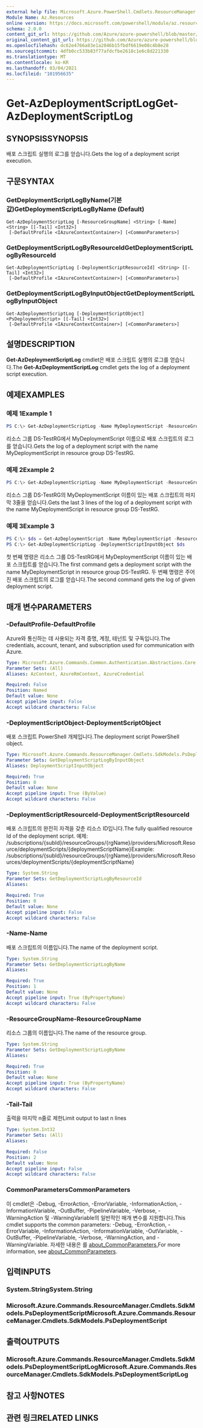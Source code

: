 ```yaml
---
external help file: Microsoft.Azure.PowerShell.Cmdlets.ResourceManager.dll-Help.xml
Module Name: Az.Resources
online version: https://docs.microsoft.com/powershell/module/az.resources/get-azdeploymentscriptlog
schema: 2.0.0
content_git_url: https://github.com/Azure/azure-powershell/blob/master/src/Resources/Resources/help/Get-AzDeploymentScriptLog.md
original_content_git_url: https://github.com/Azure/azure-powershell/blob/master/src/Resources/Resources/help/Get-AzDeploymentScriptLog.md
ms.openlocfilehash: dc62e4766a83e1a2046b15fbdf6619e08c4b8e28
ms.sourcegitcommit: 4dfb0cc533b83f77afdcfbe2618c1e6c8d221330
ms.translationtype: MT
ms.contentlocale: ko-KR
ms.lasthandoff: 03/04/2021
ms.locfileid: "101956635"
---
```

# <span data-ttu-id="4d4e8-101">Get-AzDeploymentScriptLog</span><span class="sxs-lookup"><span data-stu-id="4d4e8-101">Get-AzDeploymentScriptLog</span></span>

## <span data-ttu-id="4d4e8-102">SYNOPSIS</span><span class="sxs-lookup"><span data-stu-id="4d4e8-102">SYNOPSIS</span></span>
<span data-ttu-id="4d4e8-103">배포 스크립트 실행의 로그를 얻습니다.</span><span class="sxs-lookup"><span data-stu-id="4d4e8-103">Gets the log of a deployment script execution.</span></span>

## <span data-ttu-id="4d4e8-104">구문</span><span class="sxs-lookup"><span data-stu-id="4d4e8-104">SYNTAX</span></span>

### <span data-ttu-id="4d4e8-105">GetDeploymentScriptLogByName(기본값)</span><span class="sxs-lookup"><span data-stu-id="4d4e8-105">GetDeploymentScriptLogByName (Default)</span></span>
```
Get-AzDeploymentScriptLog [-ResourceGroupName] <String> [-Name] <String> [[-Tail] <Int32>]
 [-DefaultProfile <IAzureContextContainer>] [<CommonParameters>]
```

### <span data-ttu-id="4d4e8-106">GetDeploymentScriptLogByResourceId</span><span class="sxs-lookup"><span data-stu-id="4d4e8-106">GetDeploymentScriptLogByResourceId</span></span>
```
Get-AzDeploymentScriptLog [-DeploymentScriptResourceId] <String> [[-Tail] <Int32>]
 [-DefaultProfile <IAzureContextContainer>] [<CommonParameters>]
```

### <span data-ttu-id="4d4e8-107">GetDeploymentScriptLogByInputObject</span><span class="sxs-lookup"><span data-stu-id="4d4e8-107">GetDeploymentScriptLogByInputObject</span></span>
```
Get-AzDeploymentScriptLog [-DeploymentScriptObject] <PsDeploymentScript> [[-Tail] <Int32>]
 [-DefaultProfile <IAzureContextContainer>] [<CommonParameters>]
```

## <span data-ttu-id="4d4e8-108">설명</span><span class="sxs-lookup"><span data-stu-id="4d4e8-108">DESCRIPTION</span></span>
<span data-ttu-id="4d4e8-109">**Get-AzDeploymentScriptLog** cmdlet은 배포 스크립트 실행의 로그를 얻습니다.</span><span class="sxs-lookup"><span data-stu-id="4d4e8-109">The **Get-AzDeploymentScriptLog** cmdlet gets the log of a deployment script execution.</span></span>

## <span data-ttu-id="4d4e8-110">예제</span><span class="sxs-lookup"><span data-stu-id="4d4e8-110">EXAMPLES</span></span>

### <span data-ttu-id="4d4e8-111">예제 1</span><span class="sxs-lookup"><span data-stu-id="4d4e8-111">Example 1</span></span>
```powershell
PS C:\> Get-AzDeploymentScriptLog -Name MyDeploymentScript -ResourceGroupName DS-TestRg
```

<span data-ttu-id="4d4e8-112">리소스 그룹 DS-TestRG에서 MyDeploymentScript 이름으로 배포 스크립트의 로그를 얻습니다.</span><span class="sxs-lookup"><span data-stu-id="4d4e8-112">Gets the log of a deployment script with the name MyDeploymentScript in resource group DS-TestRG.</span></span>

### <span data-ttu-id="4d4e8-113">예제 2</span><span class="sxs-lookup"><span data-stu-id="4d4e8-113">Example 2</span></span>
```powershell
PS C:\> Get-AzDeploymentScriptLog -Name MyDeploymentScript -ResourceGroupName DS-TestRg -Tail 3
```

<span data-ttu-id="4d4e8-114">리소스 그룹 DS-TestRG의 MyDeploymentScript 이름이 있는 배포 스크립트의 마지막 3줄을 얻습니다.</span><span class="sxs-lookup"><span data-stu-id="4d4e8-114">Gets the last 3 lines of the log of a deployment script with the name MyDeploymentScript in resource group DS-TestRG.</span></span>

### <span data-ttu-id="4d4e8-115">예제 3</span><span class="sxs-lookup"><span data-stu-id="4d4e8-115">Example 3</span></span>
```powershell
PS C:\> $ds = Get-AzDeploymentScript -Name MyDeploymentScript -ResourceGroupName DS-TestRg
PS C:\> Get-AzDeploymentScriptLog -DeploymentScriptInputObject $ds
```

<span data-ttu-id="4d4e8-116">첫 번째 명령은 리소스 그룹 DS-TestRG에서 MyDeploymentScript 이름이 있는 배포 스크립트를 얻습니다.</span><span class="sxs-lookup"><span data-stu-id="4d4e8-116">The first command gets a deployment script with the name MyDeploymentScript in resource group DS-TestRG.</span></span>
<span data-ttu-id="4d4e8-117">두 번째 명령은 주어진 배포 스크립트의 로그를 얻습니다.</span><span class="sxs-lookup"><span data-stu-id="4d4e8-117">The second command gets the log of given deployment script.</span></span>

## <span data-ttu-id="4d4e8-118">매개 변수</span><span class="sxs-lookup"><span data-stu-id="4d4e8-118">PARAMETERS</span></span>

### <span data-ttu-id="4d4e8-119">-DefaultProfile</span><span class="sxs-lookup"><span data-stu-id="4d4e8-119">-DefaultProfile</span></span>
<span data-ttu-id="4d4e8-120">Azure와 통신하는 데 사용되는 자격 증명, 계정, 테넌트 및 구독입니다.</span><span class="sxs-lookup"><span data-stu-id="4d4e8-120">The credentials, account, tenant, and subscription used for communication with Azure.</span></span>

```yaml
Type: Microsoft.Azure.Commands.Common.Authentication.Abstractions.Core.IAzureContextContainer
Parameter Sets: (All)
Aliases: AzContext, AzureRmContext, AzureCredential

Required: False
Position: Named
Default value: None
Accept pipeline input: False
Accept wildcard characters: False
```

### <span data-ttu-id="4d4e8-121">-DeploymentScriptObject</span><span class="sxs-lookup"><span data-stu-id="4d4e8-121">-DeploymentScriptObject</span></span>
<span data-ttu-id="4d4e8-122">배포 스크립트 PowerShell 개체입니다.</span><span class="sxs-lookup"><span data-stu-id="4d4e8-122">The deployment script PowerShell object.</span></span>

```yaml
Type: Microsoft.Azure.Commands.ResourceManager.Cmdlets.SdkModels.PsDeploymentScript
Parameter Sets: GetDeploymentScriptLogByInputObject
Aliases: DeploymentScriptInputObject

Required: True
Position: 0
Default value: None
Accept pipeline input: True (ByValue)
Accept wildcard characters: False
```

### <span data-ttu-id="4d4e8-123">-DeploymentScriptResourceId</span><span class="sxs-lookup"><span data-stu-id="4d4e8-123">-DeploymentScriptResourceId</span></span>
<span data-ttu-id="4d4e8-124">배포 스크립트의 완전히 자격을 갖춘 리소스 ID입니다.</span><span class="sxs-lookup"><span data-stu-id="4d4e8-124">The fully qualified resource Id of the deployment script.</span></span>
<span data-ttu-id="4d4e8-125">예제: /subscriptions/{subId}/resourceGroups/{rgName}/providers/Microsoft.Resource/deploymentScripts/{deploymentScriptName}</span><span class="sxs-lookup"><span data-stu-id="4d4e8-125">Example: /subscriptions/{subId}/resourceGroups/{rgName}/providers/Microsoft.Resources/deploymentScripts/{deploymentScriptName}</span></span>

```yaml
Type: System.String
Parameter Sets: GetDeploymentScriptLogByResourceId
Aliases:

Required: True
Position: 0
Default value: None
Accept pipeline input: False
Accept wildcard characters: False
```

### <span data-ttu-id="4d4e8-126">-Name</span><span class="sxs-lookup"><span data-stu-id="4d4e8-126">-Name</span></span>
<span data-ttu-id="4d4e8-127">배포 스크립트의 이름입니다.</span><span class="sxs-lookup"><span data-stu-id="4d4e8-127">The name of the deployment script.</span></span>

```yaml
Type: System.String
Parameter Sets: GetDeploymentScriptLogByName
Aliases:

Required: True
Position: 1
Default value: None
Accept pipeline input: True (ByPropertyName)
Accept wildcard characters: False
```

### <span data-ttu-id="4d4e8-128">-ResourceGroupName</span><span class="sxs-lookup"><span data-stu-id="4d4e8-128">-ResourceGroupName</span></span>
<span data-ttu-id="4d4e8-129">리소스 그룹의 이름입니다.</span><span class="sxs-lookup"><span data-stu-id="4d4e8-129">The name of the resource group.</span></span>

```yaml
Type: System.String
Parameter Sets: GetDeploymentScriptLogByName
Aliases:

Required: True
Position: 0
Default value: None
Accept pipeline input: True (ByPropertyName)
Accept wildcard characters: False
```

### <span data-ttu-id="4d4e8-130">-Tail</span><span class="sxs-lookup"><span data-stu-id="4d4e8-130">-Tail</span></span>
<span data-ttu-id="4d4e8-131">출력을 마지막 n줄로 제한</span><span class="sxs-lookup"><span data-stu-id="4d4e8-131">Limit output to last n lines</span></span>

```yaml
Type: System.Int32
Parameter Sets: (All)
Aliases:

Required: False
Position: 2
Default value: None
Accept pipeline input: False
Accept wildcard characters: False
```

### <span data-ttu-id="4d4e8-132">CommonParameters</span><span class="sxs-lookup"><span data-stu-id="4d4e8-132">CommonParameters</span></span>
<span data-ttu-id="4d4e8-133">이 cmdlet은 -Debug, -ErrorAction, -ErrorVariable, -InformationAction, -InformationVariable, -OutBuffer, -PipelineVariable, -Verbose, -WarningAction 및 -WarningVariable의 일반적인 매개 변수를 지원합니다.</span><span class="sxs-lookup"><span data-stu-id="4d4e8-133">This cmdlet supports the common parameters: -Debug, -ErrorAction, -ErrorVariable, -InformationAction, -InformationVariable, -OutVariable, -OutBuffer, -PipelineVariable, -Verbose, -WarningAction, and -WarningVariable.</span></span> <span data-ttu-id="4d4e8-134">자세한 내용은 를 [about_CommonParameters.](http://go.microsoft.com/fwlink/?LinkID=113216)</span><span class="sxs-lookup"><span data-stu-id="4d4e8-134">For more information, see [about_CommonParameters](http://go.microsoft.com/fwlink/?LinkID=113216).</span></span>

## <span data-ttu-id="4d4e8-135">입력</span><span class="sxs-lookup"><span data-stu-id="4d4e8-135">INPUTS</span></span>

### <span data-ttu-id="4d4e8-136">System.String</span><span class="sxs-lookup"><span data-stu-id="4d4e8-136">System.String</span></span>

### <span data-ttu-id="4d4e8-137">Microsoft.Azure.Commands.ResourceManager.Cmdlets.SdkModels.PsDeploymentScript</span><span class="sxs-lookup"><span data-stu-id="4d4e8-137">Microsoft.Azure.Commands.ResourceManager.Cmdlets.SdkModels.PsDeploymentScript</span></span>

## <span data-ttu-id="4d4e8-138">출력</span><span class="sxs-lookup"><span data-stu-id="4d4e8-138">OUTPUTS</span></span>

### <span data-ttu-id="4d4e8-139">Microsoft.Azure.Commands.ResourceManager.Cmdlets.SdkModels.PsDeploymentScriptLog</span><span class="sxs-lookup"><span data-stu-id="4d4e8-139">Microsoft.Azure.Commands.ResourceManager.Cmdlets.SdkModels.PsDeploymentScriptLog</span></span>

## <span data-ttu-id="4d4e8-140">참고 사항</span><span class="sxs-lookup"><span data-stu-id="4d4e8-140">NOTES</span></span>

## <span data-ttu-id="4d4e8-141">관련 링크</span><span class="sxs-lookup"><span data-stu-id="4d4e8-141">RELATED LINKS</span></span>
